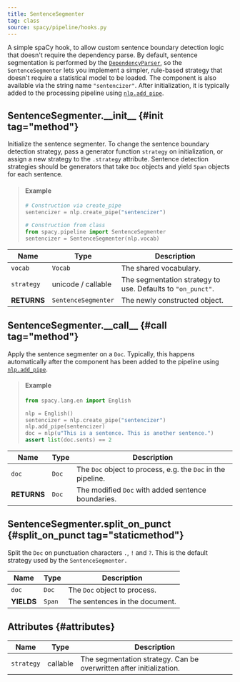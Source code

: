 ```yaml
---
title: SentenceSegmenter
tag: class
source: spacy/pipeline/hooks.py
---
```


A simple spaCy hook, to allow custom sentence boundary detection logic that
doesn't require the dependency parse. By default, sentence segmentation is
performed by the [`DependencyParser`](/api/dependencyparser), so the
`SentenceSegmenter` lets you implement a simpler, rule-based strategy that
doesn't require a statistical model to be loaded. The component is also
available via the string name `"sentencizer"`. After initialization, it is
typically added to the processing pipeline using
[`nlp.add_pipe`](/api/language#add_pipe).

## SentenceSegmenter.\_\_init\_\_ {#init tag="method"}

Initialize the sentence segmenter. To change the sentence boundary detection
strategy, pass a generator function `strategy` on initialization, or assign a
new strategy to the `.strategy` attribute. Sentence detection strategies should
be generators that take `Doc` objects and yield `Span` objects for each
sentence.

> #### Example
>
> ```python
> # Construction via create_pipe
> sentencizer = nlp.create_pipe("sentencizer")
>
> # Construction from class
> from spacy.pipeline import SentenceSegmenter
> sentencizer = SentenceSegmenter(nlp.vocab)
> ```

| Name        | Type                | Description                                                 |
| ----------- | ------------------- | ----------------------------------------------------------- |
| `vocab`     | `Vocab`             | The shared vocabulary.                                      |
| `strategy`  | unicode / callable  | The segmentation strategy to use. Defaults to `"on_punct"`. |
| **RETURNS** | `SentenceSegmenter` | The newly constructed object.                               |

## SentenceSegmenter.\_\_call\_\_ {#call tag="method"}

Apply the sentence segmenter on a `Doc`. Typically, this happens automatically
after the component has been added to the pipeline using
[`nlp.add_pipe`](/api/language#add_pipe).

> #### Example
>
> ```python
> from spacy.lang.en import English
>
> nlp = English()
> sentencizer = nlp.create_pipe("sentencizer")
> nlp.add_pipe(sentencizer)
> doc = nlp(u"This is a sentence. This is another sentence.")
> assert list(doc.sents) == 2
> ```

| Name        | Type  | Description                                                  |
| ----------- | ----- | ------------------------------------------------------------ |
| `doc`       | `Doc` | The `Doc` object to process, e.g. the `Doc` in the pipeline. |
| **RETURNS** | `Doc` | The modified `Doc` with added sentence boundaries.           |

## SentenceSegmenter.split_on_punct {#split_on_punct tag="staticmethod"}

Split the `Doc` on punctuation characters `.`, `!` and `?`. This is the default
strategy used by the `SentenceSegmenter.`

| Name       | Type   | Description                    |
| ---------- | ------ | ------------------------------ |
| `doc`      | `Doc`  | The `Doc` object to process.   |
| **YIELDS** | `Span` | The sentences in the document. |

## Attributes {#attributes}

| Name       | Type     | Description                                                         |
| ---------- | -------- | ------------------------------------------------------------------- |
| `strategy` | callable | The segmentation strategy. Can be overwritten after initialization. |
